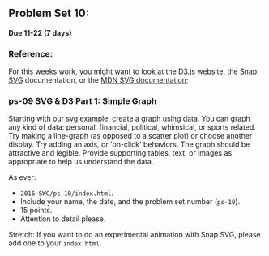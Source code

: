 ## Problem Set 10:  

__Due 11-22 (7 days)__


### Reference:
For this weeks work, you might want to look at the [D3.js website](), the [Snap SVG]() documentation, or the [MDN SVG documentation]();  

### ps-09 SVG & D3 Part 1: Simple Graph 

Starting with [our svg example](svg-test.html), create a graph using data. You can graph any kind of data:  personal, financial, political, whimsical, or sports related. Try making a line-graph (as opposed to a scatter plot) or choose another display. Try adding an axis, or 'on-click' behaviors. The graph should be attractive and legible. Provide supporting tables, text, or images as appropriate to help us understand the data.   

As ever: 
  * `2016-SWC/ps-10/index.html`.
  * Include your name, the date, and the problem set number (`ps-10`).
  * 15 points.
  * Attention to detail please.
 

Stretch: If you want to do an experimental animation with Snap SVG, please add one to your `index.html`.

<script>
$(document).ready(function () {
   solutions("ps-10");
});
</script>

